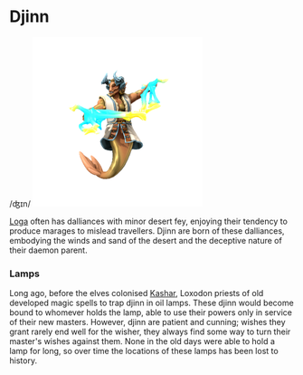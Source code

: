 # Djinn
/ʤɪn/
![](djinn.png)

[Loga](../../cosmology/daemons/malefices/loga) often has dalliances with minor desert fey, enjoying their tendency to produce marages to mislead travellers. Djinn are born of these dalliances, embodying the winds and sand of the desert and the deceptive nature of their daemon parent.

### Lamps
Long ago, before the elves colonised [Kashar](../../locations/kashar/kashar), Loxodon priests of old developed magic spells to trap djinn in oil lamps. These djinn would become bound to whomever holds the lamp, able to use their powers only in service of their new masters. However, djinn are patient and cunning; wishes they grant rarely end well for the wisher, they always find some way to turn their master's wishes against them. None in the old days were able to hold a lamp for long, so over time the locations of these lamps has been lost to history.